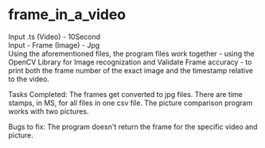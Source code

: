 # frame_in_a_video
Input .ts (Video) - 10Second  
Input - Frame (Image) - Jpg  
Using the aforementioned files, the program files work together - using the OpenCV Library for Image recognization and Validate Frame accuracy - to print both the frame number of the exact image and the timestamp relative to the video.

Tasks Completed:
  The frames get converted to jpg files.
  There are time stamps, in MS, for all files in one csv file.
  The picture comparison program works with two pictures.
  
Bugs to fix:
  The program doesn't return the frame for the specific video and picture.
